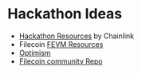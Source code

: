 # Hackathon Ideas

*   [Hackathon Resources](https://docs.chain.link/resources/hackathon-resources) by Chainlink
*   Filecoin [FEVM Resources](https://pl-strflt.notion.site/Filecoin-Virtual-Machine-FVM-Developer-Resources-94cabfd650184f4b9664bd4974e4d329)
*   [Optimism](https://github.com/ethereum-optimism/optimism-project-ideas)
*   [Filecoin community Repo](https://github.com/filecoin-project/community)